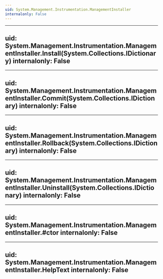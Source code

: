 ```yaml
---
uid: System.Management.Instrumentation.ManagementInstaller
internalonly: False
---
```


---
uid: System.Management.Instrumentation.ManagementInstaller.Install(System.Collections.IDictionary)
internalonly: False
---

---
uid: System.Management.Instrumentation.ManagementInstaller.Commit(System.Collections.IDictionary)
internalonly: False
---

---
uid: System.Management.Instrumentation.ManagementInstaller.Rollback(System.Collections.IDictionary)
internalonly: False
---

---
uid: System.Management.Instrumentation.ManagementInstaller.Uninstall(System.Collections.IDictionary)
internalonly: False
---

---
uid: System.Management.Instrumentation.ManagementInstaller.#ctor
internalonly: False
---

---
uid: System.Management.Instrumentation.ManagementInstaller.HelpText
internalonly: False
---
